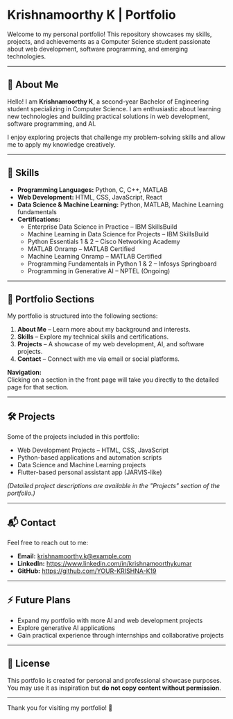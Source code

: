 # Krishnamoorthy K | Portfolio

Welcome to my personal portfolio! This repository showcases my skills, projects, and achievements as a Computer Science student passionate about web development, software programming, and emerging technologies.

---

## 🌟 About Me

Hello! I am **Krishnamoorthy K**, a second-year Bachelor of Engineering student specializing in Computer Science. I am enthusiastic about learning new technologies and building practical solutions in web development, software programming, and AI.  

I enjoy exploring projects that challenge my problem-solving skills and allow me to apply my knowledge creatively.

---

## 💼 Skills

- **Programming Languages:** Python, C, C++, MATLAB
- **Web Development:** HTML, CSS, JavaScript, React
- **Data Science & Machine Learning:** Python, MATLAB, Machine Learning fundamentals
- **Certifications:**
  - Enterprise Data Science in Practice – IBM SkillsBuild
  - Machine Learning in Data Science for Projects – IBM SkillsBuild
  - Python Essentials 1 & 2 – Cisco Networking Academy
  - MATLAB Onramp – MATLAB Certified
  - Machine Learning Onramp – MATLAB Certified
  - Programming Fundamentals in Python 1 & 2 – Infosys Springboard
  - Programming in Generative AI – NPTEL (Ongoing)

---

## 📂 Portfolio Sections

My portfolio is structured into the following sections:

1. **About Me** – Learn more about my background and interests.
2. **Skills** – Explore my technical skills and certifications.
3. **Projects** – A showcase of my web development, AI, and software projects.
4. **Contact** – Connect with me via email or social platforms.

**Navigation:**  
Clicking on a section in the front page will take you directly to the detailed page for that section.

---

## 🛠 Projects

Some of the projects included in this portfolio:

- Web Development Projects – HTML, CSS, JavaScript
- Python-based applications and automation scripts
- Data Science and Machine Learning projects
- Flutter-based personal assistant app (JARVIS-like)

*(Detailed project descriptions are available in the "Projects" section of the portfolio.)*

---

## 📬 Contact

Feel free to reach out to me:

- **Email:** krishnamoorthy.k@example.com
- **LinkedIn:** https://www.linkedin.com/in/krishnamoorthykumar
- **GitHub:** https://github.com/YOUR-KRISHNA-K19

---

## ⚡ Future Plans

- Expand my portfolio with more AI and web development projects
- Explore generative AI applications
- Gain practical experience through internships and collaborative projects

---

## 📌 License

This portfolio is created for personal and professional showcase purposes. You may use it as inspiration but **do not copy content without permission**.

---

Thank you for visiting my portfolio! 🚀
